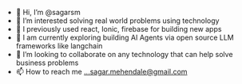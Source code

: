 - 👋 Hi, I’m @sagarsm
- 👀 I’m interested solving real world problems using technology
- 🌱 I previously used react, Ionic, firebase for building new apps
- 🌱 I am currently exploring building AI Agents via open source LLM frameworks like langchain
- 💞️ I’m looking to collaborate on any technology that can help solve business problems 
- 📫 How to reach me ...sagar.mehendale@gmail.com

<!---
sagarsm/sagarsm is a ✨ special ✨ repository because its `README.md` (this file) appears on your GitHub profile.
You can click the Preview link to take a look at your changes.
--->
